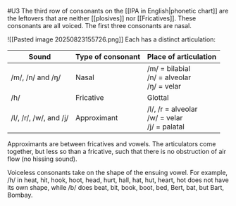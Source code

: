 #U3
The third row of consonants on the [[IPA in English|phonetic chart]] are the leftovers that are neither [[plosives]] nor [[Fricatives]]. These consonants are all voiced. The first three consonants are nasal.

![[Pasted image 20250823155726.png]]
Each has a distinct articulation:

| Sound                  | Type of consonant | Place of articulation                              |
| ---------------------- | ----------------- | -------------------------------------------------- |
| /m/, /n/ and /ŋ/       | Nasal             | /m/ = bilabial<br>/n/ =  alveolar<br>/ŋ/ = velar   |
| /h/                    | Fricative         | Glottal                                            |
| /l/, /r/, /w/, and /j/ | Approximant       | /l/, /r = alveolar<br>/w/ = velar<br>/j/ = palatal |
Approximants are between fricatives and vowels. The articulators come together, but less so than  a fricative, such that there is no obstruction of air flow (no hissing sound).

Voiceless consonants take on the shape of the ensuing vowel. For example, /h/ in heat, hit, hook, hoot, head, hurt, hall, hat, hut, heart, hot does not have its own shape, while /b/ does beat, bit, book, boot, bed, Bert, bat, but Bart, Bombay.

